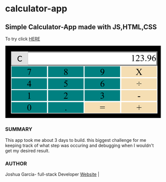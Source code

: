 # calculator-app
<h2>Simple Calculator-App made with JS,HTML,CSS</h2>
<p>To try click <a href="https://rivveneyes.github.io/calculator-app/">HERE</a></p>
<img src="/Calculator-App.png" alt="thumbnail of Calculator-App">
<h3>SUMMARY</h3>
<p>This app took me about 3 days to build. this biggest challenge for me keeping track of what step was occuring and debugging when I wouldn't get
my desired result.</p>
<h3>AUTHOR</h3>
Joshua Garcia- full-stack Developer <a href="https://rivveneyes.github.io/">Website</a> |
 
